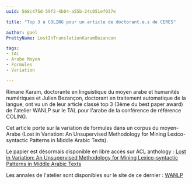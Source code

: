 ```yaml
---
uuid: 568c475d-59f2-4b04-a55b-24c051ef937e

title: "Top 3 à COLING pour un article de doctorant.e.s de CERES"

author: gael
PrettyName: LostInTranslationKaramBezancon 

tags:
- TAL
- Arabe Moyen
- Formules
- Variation

---
```


 Rimane Karam, doctorante en linguistique du moyen arabe et humanités numériques et Julien Bezançon, doctorant en traitement automatique de la langue, ont vu un de leur article classé top 3 (3ème du best paper award) de l'atelier WANLP sur le TAL pour l'arabe de la conférence de référence COLING.

 Cet article porte sur la variation de formules dans un corpus du moyen-Arabe (Lost in Variation: An Unsupervised Methodology for Mining Lexico-syntactic Patterns in Middle Arabic Texts). 


Le papier est désormais disponible en libre accès sur ACL anthology : [Lost in Variation: An Unsupervised Methodology for Mining Lexico-syntactic Patterns in Middle Arabic Texts](https://aclanthology.org/2025.wacl-1.3/)

Les annales de l'atelier sont disponibles sur le site de ce dernier : [WANLP](https://wp.lancs.ac.uk/wacl4/)

